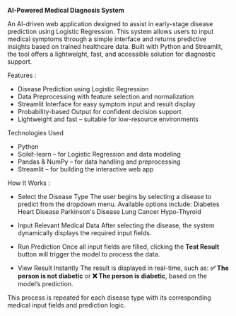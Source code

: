 **AI-Powered Medical Diagnosis System**

An AI-driven web application designed to assist in early-stage disease prediction using Logistic Regression. This system allows users to input medical symptoms through a simple interface and returns predictive insights based on trained healthcare data. Built with Python and Streamlit, the tool offers a lightweight, fast, and accessible solution for diagnostic support.

Features :
- Disease Prediction using Logistic Regression
-  Data Preprocessing with feature selection and normalization
-  Streamlit Interface for easy symptom input and result display
-  Probability-based Output for confident decision support
-  Lightweight and fast – suitable for low-resource environments

Technologies Used
- Python
- Scikit-learn – for Logistic Regression and data modeling
- Pandas & NumPy – for data handling and preprocessing
- Streamlit – for building the interactive web app


How It Works :
- Select the Disease Type
The user begins by selecting a disease to predict from the dropdown menu. Available options include:
Diabetes
Heart Disease
Parkinson's Disease
Lung Cancer
Hypo-Thyroid

- Input Relevant Medical Data
After selecting the disease, the system dynamically displays the required input fields.

- Run Prediction
Once all input fields are filled, clicking the **Test Result** button will trigger the model to process the data.

- View Result Instantly
The result is displayed in real-time, such as:
**✅ The person is not diabetic** or **❌ The person is diabetic**, based on the model’s prediction.

This process is repeated for each disease type with its corresponding medical input fields and prediction logic.

